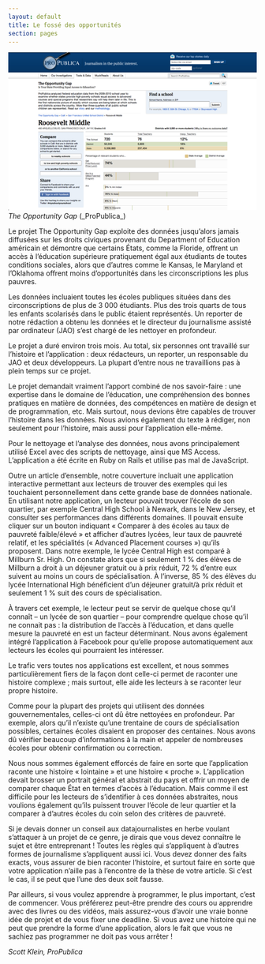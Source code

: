 ```yaml
---
layout: default
title: Le fossé des opportunités
section: pages
---
```


<div id="FIG031" class="imageblock">
<div class="content">
<img alt="The Opportunity Gap project" src="../figs/incoming/03-YY.png"></div>
<div class="title"><em>The Opportunity Gap</em> (_ProPublica_)</div>
</div>

Le projet The Opportunity Gap exploite des données jusqu’alors jamais diffusées sur les droits civiques provenant du Department of Education américain et démontre que certains États, comme la Floride, offrent un accès à l’éducation supérieure pratiquement égal aux étudiants de toutes conditions sociales, alors que d’autres comme le Kansas, le Maryland et l’Oklahoma offrent moins d’opportunités dans les circonscriptions les plus pauvres.

Les données incluaient toutes les écoles publiques situées dans des circonscriptions de plus de 3 000 étudiants. Plus des trois quarts de tous les enfants scolarisés dans le public étaient représentés. Un reporter de notre rédaction a obtenu les données et le directeur du journalisme assisté par ordinateur (JAO) s’est chargé de les nettoyer en profondeur.

Le projet a duré environ trois mois. Au total, six personnes ont travaillé sur l’histoire et l’application : deux rédacteurs, un reporter, un responsable du JAO et deux développeurs. La plupart d’entre nous ne travaillions pas à plein temps sur ce projet.

Le projet demandait vraiment l’apport combiné de nos savoir-faire : une expertise dans le domaine de l’éducation, une compréhension des bonnes pratiques en matière de données, des compétences en matière de design et de programmation, etc. Mais surtout, nous devions être capables de trouver l’histoire dans les données. Nous avions également du texte à rédiger, non seulement pour l’histoire, mais aussi pour l’application elle-même.

Pour le nettoyage et l’analyse des données, nous avons principalement utilisé Excel avec des scripts de nettoyage, ainsi que MS Access. L’application a été écrite en Ruby on Rails et utilise pas mal de JavaScript.

Outre un article d’ensemble, notre couverture incluait une application interactive permettant aux lecteurs de trouver des exemples qui les touchaient personnellement dans cette grande base de données nationale. En utilisant notre application, un lecteur pouvait trouver l’école de son quartier, par exemple Central High School à Newark, dans le New Jersey, et consulter ses performances dans différents domaines. Il pouvait ensuite cliquer sur un bouton indiquant « Comparer à des écoles au taux de pauvreté faible/élevé » et afficher d’autres lycées, leur taux de pauvreté relatif, et les spécialités (« Advanced Placement courses ») qu’ils proposent. Dans notre exemple, le lycée Central High est comparé à Millburn Sr. High. On constate alors que si seulement 1 % des élèves de Millburn a droit à un déjeuner gratuit ou à prix réduit, 72 % d’entre eux suivent au moins un cours de spécialisation. À l’inverse, 85 % des élèves du lycée International High bénéficient d’un déjeuner gratuit/à prix réduit et seulement 1 % suit des cours de spécialisation.

À travers cet exemple, le lecteur peut se servir de quelque chose qu’il connaît – un lycée de son quartier – pour comprendre quelque chose qu’il ne connait pas : la distribution de l’accès à l’éducation, et dans quelle mesure la pauvreté en est un facteur déterminant. Nous avons également intégré l’application à Facebook pour qu’elle propose automatiquement aux lecteurs les écoles qui pourraient les intéresser.

Le trafic vers toutes nos applications est excellent, et nous sommes particulièrement fiers de la façon dont celle-ci permet de raconter une histoire complexe ; mais surtout, elle aide les lecteurs à se raconter leur propre histoire.

Comme pour la plupart des projets qui utilisent des données gouvernementales, celles-ci ont dû être nettoyées en profondeur. Par exemple, alors qu’il n’existe qu’une trentaine de cours de spécialisation possibles, certaines écoles disaient en proposer des centaines. Nous avons dû vérifier beaucoup d’informations à la main et appeler de nombreuses écoles pour obtenir confirmation ou correction.

Nous nous sommes également efforcés de faire en sorte que l’application raconte une histoire « lointaine » et une histoire « proche ». L’application devait brosser un portrait général et abstrait du pays et offrir un moyen de comparer chaque État en termes d’accès à l’éducation. Mais comme il est difficile pour les lecteurs de s’identifier à ces données abstraites, nous voulions également qu’ils puissent trouver l’école de leur quartier et la comparer à d’autres écoles du coin selon des critères de pauvreté.

Si je devais donner un conseil aux datajournalistes en herbe voulant s’attaquer à un projet de ce genre, je dirais que vous devez connaître le sujet et être entreprenant ! Toutes les règles qui s’appliquent à d’autres formes de journalisme s’appliquent aussi ici. Vous devez donner des faits exacts, vous assurer de bien raconter l’histoire, et surtout faire en sorte que votre application n’aille pas à l’encontre de la thèse de votre article. Si c’est le cas, il se peut que l’une des deux soit fausse.

Par ailleurs, si vous voulez apprendre à programmer, le plus important, c’est de commencer. Vous préférerez peut-être prendre des cours ou apprendre avec des livres ou des vidéos, mais assurez-vous d’avoir une vraie bonne idée de projet et de vous fixer une deadline. Si vous avez une histoire qui ne peut que prendre la forme d’une application, alors le fait que vous ne sachiez pas programmer ne doit pas vous arrêter !

_Scott Klein, ProPublica_